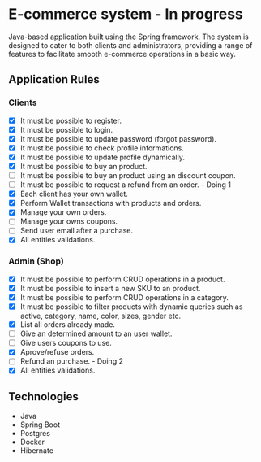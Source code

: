 # E-commerce system - In progress

Java-based application built using the Spring framework. The system is designed to cater to both clients and administrators, providing a range of features to facilitate smooth e-commerce operations in a basic way.

## Application Rules

### Clients

- [x] It must be possible to register.
- [x] It must be possible to login.
- [x] It must be possible to update password (forgot password).
- [x] It must be possible to check profile informations.
- [x] It must be possible to update profile dynamically.
- [x] It must be possible to buy an product.
- [ ] It must be possible to buy an product using an discount coupon.
- [ ] It must be possible to request a refund from an order. - Doing 1
- [x] Each client has your own wallet.
- [x] Perform Wallet transactions with products and orders.
- [x] Manage your own orders.
- [ ] Manage your owns coupons.
- [ ] Send user email after a purchase.
- [x] All entities validations.

### Admin (Shop)

- [x] It must be possible to perform CRUD operations in a product.
- [x] It must be possible to insert a new SKU to an product.
- [x] It must be possible to perform CRUD operations in a category.
- [x] It must be possible to filter products with dynamic queries such as active, category, name, color, sizes, gender etc.
- [x] List all orders already made.
- [ ] Give an determined amount to an user wallet.
- [ ] Give users coupons to use.
- [x] Aprove/refuse orders.
- [ ] Refund an purchase. - Doing 2
- [x] All entities validations.

## Technologies

- Java
- Spring Boot
- Postgres
- Docker
- Hibernate